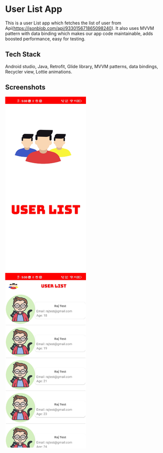 
# User List App

This is a user List app which fetches the list of user from Api(https://jsonblob.com/api/933015671865098240).
It also uses MVVM pattern with data binding which makes our app code maintainable, adds boosted performance, easy for testing.

## Tech Stack

Android studio, Java, Retrofit, Glide library, MVVM patterns, data bindings, Recycler view, Lottie animations.



## Screenshots

<img src="/screenshots/screenshot1.jpeg" width=260>       <img src="/screenshots/screenshot2.jpeg" width=260>  
